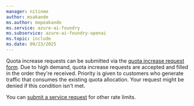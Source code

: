 ```yaml
---
manager: nitinme
author: msakande
ms.author: mopeakande
ms.service: azure-ai-foundry
ms.subservice: azure-ai-foundry-openai
ms.topic: include
ms.date: 09/23/2025
---
```


Quota increase requests can be submitted via the [quota increase request form](https://aka.ms/oai/stuquotarequest). Due to high demand, quota increase requests are accepted and filled in the order they're received. Priority is given to customers who generate traffic that consumes the existing quota allocation. Your request might be denied if this condition isn't met.

You can [submit a service request](../../../ai-services/cognitive-services-support-options.md?context=/azure/ai-foundry/openai/context/context) for other rate limits.
